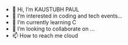 - 👋 Hi, I’m KAUSTUBH PAUL
- 👀 I’m interested in coding and tech events...
- 🌱 I’m currently learning C
- 💞️ I’m looking to collaborate on ...
- 📫 How to reach me cloud

<!---
Kaustubhpaul18/Kaustubhpaul18 is a ✨ special ✨ repository because its `README.md` (this file) appears on your GitHub profile.
You can click the Preview link to take a look at your changes.
--->
